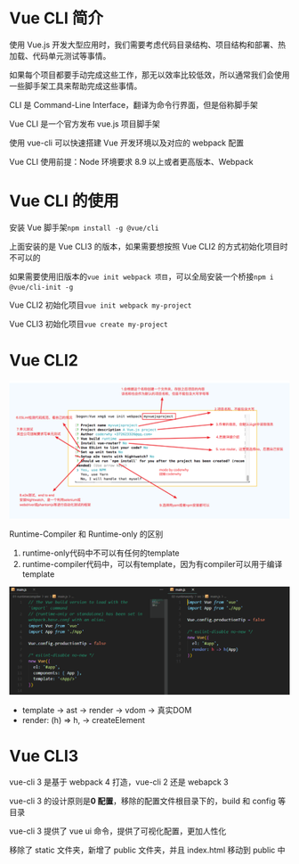 # Vue CLI 简介

使用 Vue.js 开发大型应用时，我们需要考虑代码目录结构、项目结构和部署、热加载、代码单元测试等事情。

如果每个项目都要手动完成这些工作，那无以效率比较低效，所以通常我们会使用一些脚手架工具来帮助完成这些事情。

CLI 是 Command-Line Interface，翻译为命令行界面，但是俗称脚手架

Vue CLI 是一个官方发布 vue.js 项目脚手架

使用 vue-cli 可以快速搭建 Vue 开发环境以及对应的 webpack 配置

Vue CLI 使用前提：Node 环境要求 8.9 以上或者更高版本、Webpack

# Vue CLI 的使用

安装 Vue 脚手架`npm install -g @vue/cli`

上面安装的是 Vue CLI3 的版本，如果需要想按照 Vue CLI2 的方式初始化项目时不可以的

如果需要使用旧版本的`vue init webpack 项目`，可以全局安装一个桥接`npm i @vue/cli-init -g`

Vue CLI2 初始化项目`vue init webpack my-project`

Vue CLI3 初始化项目`vue create my-project`

# Vue CLI2

![](assets/2020-07-02-11-53-54.png)

Runtime-Compiler 和 Runtime-only 的区别

1. runtime-only代码中不可以有任何的template
2. runtime-compiler代码中，可以有template，因为有compiler可以用于编译template

![](assets/2020-07-02-11-57-50.png)

* template -> ast -> render -> vdom -> 真实DOM
* render: (h) => h, -> createElement

# Vue CLI3

vue-cli 3 是基于 webpack 4 打造，vue-cli 2 还是 webapck 3

vue-cli 3 的设计原则是**0 配置**，移除的配置文件根目录下的，build 和 config 等目录

vue-cli 3 提供了 vue ui 命令，提供了可视化配置，更加人性化

移除了 static 文件夹，新增了 public 文件夹，并且 index.html 移动到 public 中
